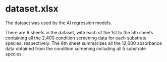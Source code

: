 # dataset.xlsx
The dataset was used by the AI regression models.

There are 6 sheets in the dataset, with each of the 1st to the 5th sheets containing all the 2,400 condition screening data for each substrate species, respectively. The 6th sheet summarizes all the 12,000 absorbance data obtained from the condition screening including all 5 substrate species.
